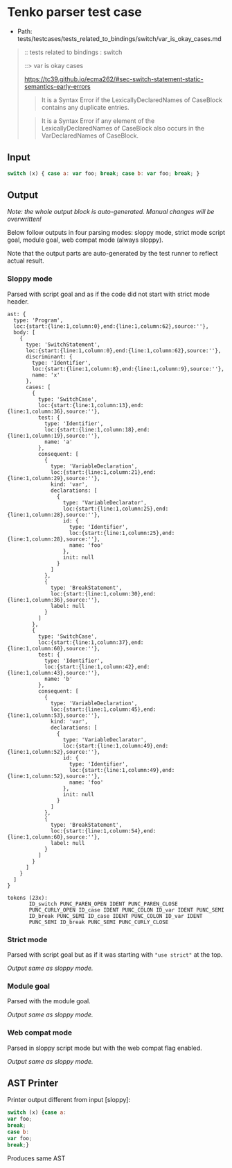 # Tenko parser test case

- Path: tests/testcases/tests_related_to_bindings/switch/var_is_okay_cases.md

> :: tests related to bindings : switch
>
> ::> var is okay cases
> 
> https://tc39.github.io/ecma262/#sec-switch-statement-static-semantics-early-errors
> 
> > It is a Syntax Error if the LexicallyDeclaredNames of CaseBlock contains any duplicate entries.
> 
> > It is a Syntax Error if any element of the LexicallyDeclaredNames of CaseBlock also occurs in the VarDeclaredNames of CaseBlock.

## Input

`````js
switch (x) { case a: var foo; break; case b: var foo; break; }
`````

## Output

_Note: the whole output block is auto-generated. Manual changes will be overwritten!_

Below follow outputs in four parsing modes: sloppy mode, strict mode script goal, module goal, web compat mode (always sloppy).

Note that the output parts are auto-generated by the test runner to reflect actual result.

### Sloppy mode

Parsed with script goal and as if the code did not start with strict mode header.

`````
ast: {
  type: 'Program',
  loc:{start:{line:1,column:0},end:{line:1,column:62},source:''},
  body: [
    {
      type: 'SwitchStatement',
      loc:{start:{line:1,column:0},end:{line:1,column:62},source:''},
      discriminant: {
        type: 'Identifier',
        loc:{start:{line:1,column:8},end:{line:1,column:9},source:''},
        name: 'x'
      },
      cases: [
        {
          type: 'SwitchCase',
          loc:{start:{line:1,column:13},end:{line:1,column:36},source:''},
          test: {
            type: 'Identifier',
            loc:{start:{line:1,column:18},end:{line:1,column:19},source:''},
            name: 'a'
          },
          consequent: [
            {
              type: 'VariableDeclaration',
              loc:{start:{line:1,column:21},end:{line:1,column:29},source:''},
              kind: 'var',
              declarations: [
                {
                  type: 'VariableDeclarator',
                  loc:{start:{line:1,column:25},end:{line:1,column:28},source:''},
                  id: {
                    type: 'Identifier',
                    loc:{start:{line:1,column:25},end:{line:1,column:28},source:''},
                    name: 'foo'
                  },
                  init: null
                }
              ]
            },
            {
              type: 'BreakStatement',
              loc:{start:{line:1,column:30},end:{line:1,column:36},source:''},
              label: null
            }
          ]
        },
        {
          type: 'SwitchCase',
          loc:{start:{line:1,column:37},end:{line:1,column:60},source:''},
          test: {
            type: 'Identifier',
            loc:{start:{line:1,column:42},end:{line:1,column:43},source:''},
            name: 'b'
          },
          consequent: [
            {
              type: 'VariableDeclaration',
              loc:{start:{line:1,column:45},end:{line:1,column:53},source:''},
              kind: 'var',
              declarations: [
                {
                  type: 'VariableDeclarator',
                  loc:{start:{line:1,column:49},end:{line:1,column:52},source:''},
                  id: {
                    type: 'Identifier',
                    loc:{start:{line:1,column:49},end:{line:1,column:52},source:''},
                    name: 'foo'
                  },
                  init: null
                }
              ]
            },
            {
              type: 'BreakStatement',
              loc:{start:{line:1,column:54},end:{line:1,column:60},source:''},
              label: null
            }
          ]
        }
      ]
    }
  ]
}

tokens (23x):
       ID_switch PUNC_PAREN_OPEN IDENT PUNC_PAREN_CLOSE
       PUNC_CURLY_OPEN ID_case IDENT PUNC_COLON ID_var IDENT PUNC_SEMI
       ID_break PUNC_SEMI ID_case IDENT PUNC_COLON ID_var IDENT
       PUNC_SEMI ID_break PUNC_SEMI PUNC_CURLY_CLOSE
`````

### Strict mode

Parsed with script goal but as if it was starting with `"use strict"` at the top.

_Output same as sloppy mode._

### Module goal

Parsed with the module goal.

_Output same as sloppy mode._

### Web compat mode

Parsed in sloppy script mode but with the web compat flag enabled.

_Output same as sloppy mode._

## AST Printer

Printer output different from input [sloppy]:

````js
switch (x) {case a:
var foo;
break;
case b:
var foo;
break;}
````

Produces same AST
